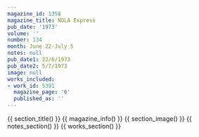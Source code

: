 ```yaml
---
magazine_id: 1358
magazine_title: NOLA Express
pub_date: '1973'
volume: ''
number: 134
month: June 22-July 5
notes: null
pub_date1: 22/6/1973
pub_date2: 5/7/1973
image: null
works_included:
- work_id: 5391
  magazine_page: '6'
  published_as: ''
---
```


{{ section_title() }}
{{ magazine_info() }}
{{ section_image() }}
{{ notes_section() }}
{{ works_section() }}

